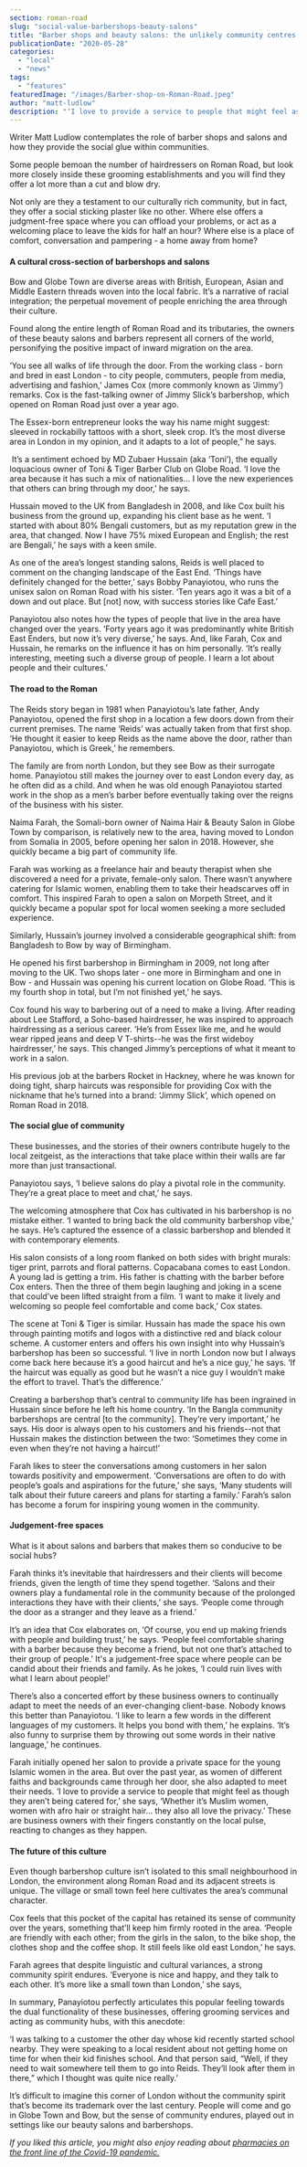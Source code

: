 ```yaml
---
section: roman-road
slug: "social-value-barbershops-beauty-salons"
title: "Barber shops and beauty salons: the unlikely community centres of Roman Road"
publicationDate: "2020-05-28"
categories: 
  - "local"
  - "news"
tags: 
  - "features"
featuredImage: "/images/Barber-shop-on-Roman-Road.jpeg"
author: "matt-ludlow"
description: "‘I love to provide a service to people that might feel as though they aren’t being catered for,’ she says, ‘Whether it’s Muslim women, women with afro hair or straight hair… they also all love the privacy.’"
---
```


Writer Matt Ludlow contemplates the role of barber shops and salons and how they provide the social glue within communities.

Some people bemoan the number of hairdressers on Roman Road, but look more closely inside these grooming establishments and you will find they offer a lot more than a cut and blow dry.

Not only are they a testament to our culturally rich community, but in fact, they offer a social sticking plaster like no other. Where else offers a judgment-free space where you can offload your problems, or act as a welcoming place to leave the kids for half an hour? Where else is a place of comfort, conversation and pampering - a home away from home?

#### A cultural cross-section of barbershops and salons

Bow and Globe Town are diverse areas with British, European, Asian and Middle Eastern threads woven into the local fabric. It’s a narrative of racial integration; the perpetual movement of people enriching the area through their culture.

Found along the entire length of Roman Road and its tributaries, the owners of these beauty salons and barbers represent all corners of the world, personifying the positive impact of inward migration on the area.

‘You see all walks of life through the door. From the working class - born and bred in east London - to city people, commuters, people from media, advertising and fashion,’ James Cox (more commonly known as ‘Jimmy’) remarks. Cox is the fast-talking owner of Jimmy Slick’s barbershop, which opened on Roman Road just over a year ago.

The Essex-born entrepreneur looks the way his name might suggest: sleeved in rockabilly tattoos with a short, sleek crop. It’s the most diverse area in London in my opinion, and it adapts to a lot of people,” he says.

 It’s a sentiment echoed by MD Zubaer Hussain (aka ‘Toni’), the equally loquacious owner of Toni & Tiger Barber Club on Globe Road. ‘I love the area because it has such a mix of nationalities… I love the new experiences that others can bring through my door,’ he says.

Hussain moved to the UK from Bangladesh in 2008, and like Cox built his business from the ground up, expanding his client base as he went. ‘I started with about 80% Bengali customers, but as my reputation grew in the area, that changed. Now I have 75% mixed European and English; the rest are Bengali,’ he says with a keen smile. 

As one of the area’s longest standing salons, Reids is well placed to comment on the changing landscape of the East End. ‘Things have definitely changed for the better,’ says Bobby Panayiotou, who runs the unisex salon on Roman Road with his sister. ‘Ten years ago it was a bit of a down and out place. But \[not\] now, with success stories like Cafe East.’

Panayiotou also notes how the types of people that live in the area have changed over the years. ‘Forty years ago it was predominantly white British East Enders, but now it’s very diverse,’ he says. And, like Farah, Cox and Hussain, he remarks on the influence it has on him personally. ‘It’s really interesting, meeting such a diverse group of people. I learn a lot about people and their cultures.’

#### The road to the Roman

The Reids story began in 1981 when Panayiotou’s late father, Andy Panayiotou, opened the first shop in a location a few doors down from their current premises. The name ‘Reids’ was actually taken from that first shop. ‘He thought it easier to keep Reids as the name above the door, rather than Panayiotou, which is Greek,’ he remembers. 

The family are from north London, but they see Bow as their surrogate home. Panayiotou still makes the journey over to east London every day, as he often did as a child. And when he was old enough Panayiotou started work in the shop as a men’s barber before eventually taking over the reigns of the business with his sister.

Naima Farah, the Somali-born owner of Naima Hair & Beauty Salon in Globe Town by comparison, is relatively new to the area, having moved to London from Somalia in 2005, before opening her salon in 2018. However, she quickly became a big part of community life. 

Farah was working as a freelance hair and beauty therapist when she discovered a need for a private, female-only salon. There wasn’t anywhere catering for Islamic women, enabling them to take their headscarves off in comfort. This inspired Farah to open a salon on Morpeth Street, and it quickly became a popular spot for local women seeking a more secluded experience.

Similarly, Hussain’s journey involved a considerable geographical shift: from Bangladesh to Bow by way of Birmingham.

He opened his first barbershop in Birmingham in 2009, not long after moving to the UK. Two shops later - one more in Birmingham and one in Bow - and Hussain was opening his current location on Globe Road. ‘This is my fourth shop in total, but I’m not finished yet,’ he says.

Cox found his way to barbering out of a need to make a living. After reading about Lee Stafford, a Soho-based hairdresser, he was inspired to approach hairdressing as a serious career. ‘He’s from Essex like me, and he would wear ripped jeans and deep V T-shirts--he was the first wideboy hairdresser,’ he says. This changed Jimmy’s perceptions of what it meant to work in a salon. 

His previous job at the barbers Rocket in Hackney, where he was known for doing tight, sharp haircuts was responsible for providing Cox with the nickname that he’s turned into a brand: ‘Jimmy Slick’, which opened on Roman Road in 2018.

#### The social glue of community

These businesses, and the stories of their owners contribute hugely to the local zeitgeist, as the interactions that take place within their walls are far more than just transactional. 

Panayiotou says, ‘I believe salons do play a pivotal role in the community. They’re a great place to meet and chat,’ he says. 

The welcoming atmosphere that Cox has cultivated in his barbershop is no mistake either. ‘I wanted to bring back the old community barbershop vibe,’ he says. He’s captured the essence of a classic barbershop and blended it with contemporary elements. 

His salon consists of a long room flanked on both sides with bright murals: tiger print, parrots and floral patterns. Copacabana comes to east London. A young lad is getting a trim. His father is chatting with the barber before Cox enters. Then the three of them begin laughing and joking in a scene that could’ve been lifted straight from a film. ‘I want to make it lively and welcoming so people feel comfortable and come back,’ Cox states. 

The scene at Toni & Tiger is similar. Hussain has made the space his own through painting motifs and logos with a distinctive red and black colour scheme. A customer enters and offers his own insight into why Hussain’s barbershop has been so successful. ‘I live in north London now but I always come back here because it’s a good haircut and he’s a nice guy,’ he says. ‘If the haircut was equally as good but he wasn’t a nice guy I wouldn’t make the effort to travel. That’s the difference.’ 

Creating a barbershop that’s central to community life has been ingrained in Hussain since before he left his home country. ‘In the Bangla community barbershops are central \[to the community\]. They’re very important,’ he says. His door is always open to his customers and his friends--not that Hussain makes the distinction between the two: ‘Sometimes they come in even when they’re not having a haircut!’ 

Farah likes to steer the conversations among customers in her salon towards positivity and empowerment. ‘Conversations are often to do with people’s goals and aspirations for the future,’ she says, ‘Many students will talk about their future careers and plans for starting a family.’ Farah’s salon has become a forum for inspiring young women in the community. 

#### Judgement-free spaces

What is it about salons and barbers that makes them so conducive to be social hubs?

Farah thinks it’s inevitable that hairdressers and their clients will become friends, given the length of time they spend together. ‘Salons and their owners play a fundamental role in the community because of the prolonged interactions they have with their clients,’ she says. ‘People come through the door as a stranger and they leave as a friend.’

It’s an idea that Cox elaborates on, ‘Of course, you end up making friends with people and building trust,’ he says. ‘People feel comfortable sharing with a barber because they become a friend, but not one that’s attached to their group of people.’ It's a judgement-free space where people can be candid about their friends and family. As he jokes, ‘I could ruin lives with what I learn about people!’

There’s also a concerted effort by these business owners to continually adapt to meet the needs of an ever-changing client-base. Nobody knows this better than Panayiotou. ‘I like to learn a few words in the different languages of my customers. It helps you bond with them,’ he explains. ‘It’s also funny to surprise them by throwing out some words in their native language,’ he continues. 

Farah initially opened her salon to provide a private space for the young Islamic women in the area. But over the past year, as women of different faiths and backgrounds came through her door, she also adapted to meet their needs. ‘I love to provide a service to people that might feel as though they aren’t being catered for,’ she says, ‘Whether it’s Muslim women, women with afro hair or straight hair… they also all love the privacy.’ These are business owners with their fingers constantly on the local pulse, reacting to changes as they happen. 

#### The future of this culture

Even though barbershop culture isn’t isolated to this small neighbourhood in London, the environment along Roman Road and its adjacent streets is unique. The village or small town feel here cultivates the area’s communal character. 

Cox feels that this pocket of the capital has retained its sense of community over the years, something that’ll keep him firmly rooted in the area. ‘People are friendly with each other; from the girls in the salon, to the bike shop, the clothes shop and the coffee shop. It still feels like old east London,’ he says.

Farah agrees that despite linguistic and cultural variances, a strong community spirit endures. ‘Everyone is nice and happy, and they talk to each other. It’s more like a small town than London,’ she says, 

In summary, Panayiotou perfectly articulates this popular feeling towards the dual functionality of these businesses, offering grooming services and acting as community hubs, with this anecdote:  

‘I was talking to a customer the other day whose kid recently started school nearby. They were speaking to a local resident about not getting home on time for when their kid finishes school. And that person said, “Well, if they need to wait somewhere tell them to go into Reids. They’ll look after them in there,” which I thought was quite nice really.’

It’s difficult to imagine this corner of London without the community spirit that’s become its trademark over the last century. People will come and go in Globe Town and Bow, but the sense of community endures, played out in settings like our beauty salons and barbershops.

_If you liked this article, you might also enjoy reading about_ [_pharmacies on the front line of the Covid-19 pandemic._](https://romanroadlondon.com/massingham-chemist-sinclairs-pharmacy-covid-19/)

